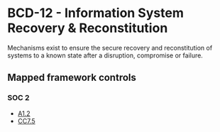 # BCD-12 - Information System Recovery & Reconstitution
Mechanisms exist to ensure the secure recovery and reconstitution of systems to a known state after a disruption, compromise or failure.
## Mapped framework controls
### SOC 2
- [A1.2](../soc2/a12.md)
- [CC7.5](../soc2/cc75.md)